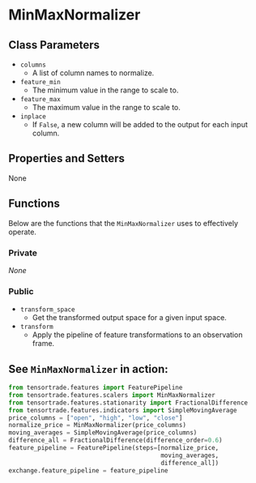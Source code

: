 # MinMaxNormalizer

## Class Parameters


* `columns` 
  * A list of column names to normalize.
* `feature_min`
  * The minimum value in the range to scale to.
* `feature_max`
  * The maximum value in the range to scale to.
* `inplace`
  * If `False`, a new column will be added to the output for each input column.

## Properties and Setters

None

## Functions

Below are the functions that the `MinMaxNormalizer` uses to effectively operate. 

### Private
*None*

### Public

* `transform_space`
  * Get the transformed output space for a given input space.
* `transform`
  * Apply the pipeline of feature transformations to an observation frame.


## See **`MinMaxNormalizer`** in action:

```py
from tensortrade.features import FeaturePipeline
from tensortrade.features.scalers import MinMaxNormalizer
from tensortrade.features.stationarity import FractionalDifference
from tensortrade.features.indicators import SimpleMovingAverage
price_columns = ["open", "high", "low", "close"]
normalize_price = MinMaxNormalizer(price_columns)
moving_averages = SimpleMovingAverage(price_columns)
difference_all = FractionalDifference(difference_order=0.6)
feature_pipeline = FeaturePipeline(steps=[normalize_price,
                                          moving_averages,
                                          difference_all])
exchange.feature_pipeline = feature_pipeline
```
